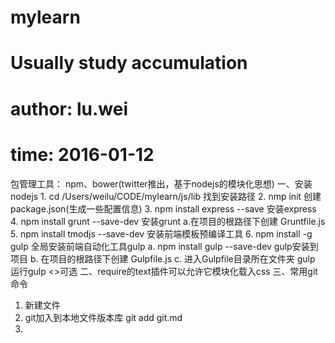# mylearn
# Usually study accumulation
# author: lu.wei
# time: 2016-01-12

包管理工具： npm、bower(twitter推出，基于nodejs的模块化思想)
一、安装nodejs
    1. cd /Users/weilu/CODE/mylearn/js/lib 找到安装路径
    2. nmp init  创建package.json(生成一些配置信息)
    3. npm install express --save 安装express
    4. npm install grunt --save-dev 安装grunt
        a.在项目的根路径下创建 Gruntfile.js
    5. npm install tmodjs --save-dev 安装前端模板预编译工具
    6. npm install -g gulp 全局安装前端自动化工具gulp
        a. npm install gulp --save-dev gulp安装到项目
        b. 在项目的根路径下创建 Gulpfile.js
        c. 进入Gulpfile目录所在文件夹  gulp <taskname> 运行gulp <>可选
二、require的text插件可以允许它模块化载入css
三、常用git命令
 1. 新建文件
 2. git加入到本地文件版本库 git add git.md
 3.

